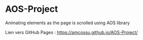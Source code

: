 # AOS-Project
Animating elements as the page is scrolled using AOS library

Lien vers GitHub Pages : https://amcossu.github.io/AOS-Project/

